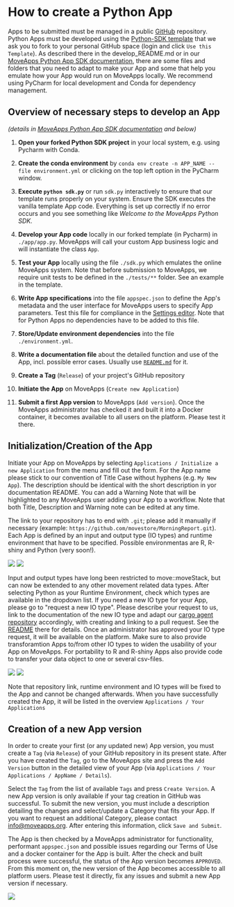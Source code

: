 # How to create a Python App

Apps to be submitted must be managed in a public [GitHub](https://github.com) repository. Python Apps must be developed using the [Python-SDK template](https://github.com/movestore/python-sdk) that we ask you to fork to your personal GitHub space (login and click `Use this Template`). As described there in the develop_README.md or in our [MoveApps Python App SDK documentation](python-sdk.md), there are some files and folders that you need to adapt to make your App and some that help you emulate how your App would run on MoveApps locally. We recommend using PyCharm for local development and Conda for dependency management.


## Overview of necessary steps to develop an App
*(details in [MoveApps Python App SDK documentation](python-sdk.md) and below)*

1. **Open your forked Python SDK project** in your local system, e.g. using Pycharm with Conda.

2. **Create the conda environment** by `conda env create -n APP_NAME --file environment.yml` or clicking on the top left option in the PyCharm window.

3. **Execute `python sdk.py`** or run `sdk.py` interactively to ensure that our template runs properly on your system. Ensure the SDK executes the vanilla template App code. Everything is set up correctly if no error occurs and you see something like _Welcome to the MoveApps Python SDK._

4. **Develop your App code** locally in our forked template (in Pycharm) in `./app/app.py`. MoveApps will call your custom App business logic and will instantiate the class `App`.

5. **Test your App** locally using the file `./sdk.py` which emulates the online MoveApps system. Note that before submission to MoveApps, we require unit tests to be defined in the `./tests/**` folder. See an example in the template.

3. **Write App specifications** into the file `appspec.json` to define the App's metadata and the user interface for MoveApps users to specify App parameters. Test this file for compliance in the [Settings editor](https://www.moveapps.org/apps/settingseditor ':ignore'). Note that for Python Apps no dependencies have to be added to this file.

3. **Store/Update environment dependencies** into the file `./environment.yml`.

4. **Write a documentation file** about the detailed function and use of the App, incl. possible error cases. Usually use [`README.md`](README_file_description.md) for it.

6. **Create a Tag** (`Release`) of your project's GitHub repository

7. **Initiate the App** on MoveApps (`Create new Application`)

8. **Submit a first App version** to MoveApps (`Add version`). Once the MoveApps administrator has checked it and built it into a Docker container, it becomes available to all users on the platform. Please test it there.


## Initialization/Creation of the App

Initiate your App on MoveApps by selecting `Applications / Initialize a new Application` from the menu and fill out the form. For the App name please stick to our convention of Title Case without hyphens (e.g. `My New App`). The description should be identical with the short description in yor documentation README. You can add a Warning Note that will be highlighted to any MoveApps user adding your App to a workflow. Note that both Title, Description and Warning note can be edited at any time.

The link to your repository has to end with `.git`; please add it manually if necessary (example: `https://github.com/movestore/MorningReport.git`). 
Each App is defined by an input and output type (IO types) and runtime environment that have to be specified. Possible environmentas are R, R-shiny and Python (very soon!). 

![](../files/initializeApp.png)
![](../files/InitApp_IOtype2.png)

Input and output types have long been restricted to move::moveStack, but can now be extended to any other movement related data types. After selecting Python as your Runtime Environment, check which types are available in the dropdown list. If you need a new IO type for your App, please go to "request a new IO type". Please describe your request to us, link to the documentation of the new IO type and adapt our [cargo agent repository](https://github.com/movestore/cargo-agent-python) accordingly, with creating and linking to a pull request. See the [README](https://github.com/movestore/cargo-agent-python#readme) there for details. Once an administrator has approved your IO type request, it will be available on the platform. Make sure to also provide transforamtion Apps to/from other IO types to widen the usability of your App on MoveApps. For portability to R and R-shiny Apps also provide code to transfer your data object to one or several csv-files.

![](../files/ReqNewIOtype3.png)
![](../files/ReqNewIOtype2.png)

Note that repository link, runtime environment and IO types will be fixed to the App and cannot be changed afterwards. When you have successfully created the App, it will be listed in the overview `Applications / Your Applications`


## Creation of a new App version
In order to create your first (or any updated new) App version, you must create a `Tag` (via `Release`) of your GitHub repository in its present state. After you have created the `Tag`, go to the MoveApps site and press the `Add Version` button in the detailed view of your App (via `Applications / Your Applications / AppName / Details`).

Select the `Tag` from the list of available `Tags` and press `Create Version`. A new App version is only available if your tag creation in GitHub was successful. To submit the new version, you must include a description detailing the changes and select/update a Category that fits your App. If you want to request an additional Category, please contact info@moveapps.org. After entering this information, click `Save and Submit`.

The App is then checked by a MoveApps administrator for functionality, performant `appspec.json` and possible issues regarding our Terms of Use and a docker container for the App is built. After the check and built process were successful, the status of the App version becomes `APPROVED`. From this moment on, the new version of the App becomes accessible to all platform users. Please test it directly, fix any issues and submit a new App version if necessary.

![](../files/Appdevel_createNewAppVersion.png)
